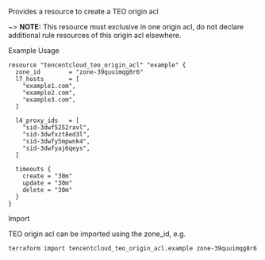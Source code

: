 Provides a resource to create a TEO origin acl

~> **NOTE:** This resource must exclusive in one origin acl, do not declare additional rule resources of this origin acl elsewhere.

Example Usage

```hcl
resource "tencentcloud_teo_origin_acl" "example" {
  zone_id        = "zone-39quuimqg8r6"
  l7_hosts       = [
    "example1.com",
    "example2.com",
    "example3.com",
  ]

  l4_proxy_ids   = [
    "sid-3dwf5252ravl",
    "sid-3dwfxzt8ed3l",
    "sid-3dwfy5mpwnk4",
    "sid-3dwfyaj6qeys",
  ]

  timeouts {
    create = "30m"
    update = "30m"
    delete = "30m"
  }
}
```

Import

TEO origin acl can be imported using the zone_id, e.g.

````
terraform import tencentcloud_teo_origin_acl.example zone-39quuimqg8r6
````
